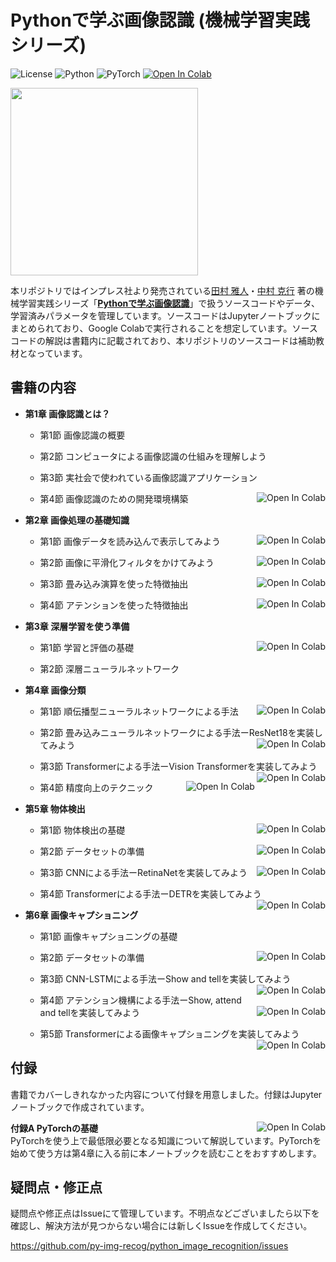 # Pythonで学ぶ画像認識 (機械学習実践シリーズ)

![License](https://img.shields.io/badge/License-MIT-green)
![Python](https://img.shields.io/badge/Python-3.8-orange)
![PyTorch](https://img.shields.io/badge/PyTorch-1.13.0-orange)
<a target="_blank" href="https://colab.research.google.com/github/py-img-recog/python_image_recognition"><img src="https://colab.research.google.com/assets/colab-badge.svg" alt="Open In Colab"/></a>

<img src="https://user-images.githubusercontent.com/55578738/222943631-e4b3e5d4-e856-4c05-aaa9-3ee26ce5e804.jpg" width=300>

本リポジトリではインプレス社より発売されている[田村 雅人](https://tamtamz.github.io/ja/)・[中村 克行](https://scholar.google.com/citations?user=ZIxQ5zAAAAAJ&hl=en) 著の機械学習実践シリーズ「**[Pythonで学ぶ画像認識](https://book.impress.co.jp/books/1122101074)**」で扱うソースコードやデータ、学習済みパラメータを管理しています。ソースコードはJupyterノートブックにまとめられており、Google Colabで実行されることを想定しています。ソースコードの解説は書籍内に記載されており、本リポジトリのソースコードは補助教材となっています。

## 書籍の内容

- **第1章 画像認識とは？**
	- 第1節 画像認識の概要
	
	- 第2節 コンピュータによる画像認識の仕組みを理解しよう
	
	- 第3節 実社会で使われている画像認識アプリケーション

	- 第4節 画像認識のための開発環境構築 <a target="_blank" href="https://colab.research.google.com/github/py-img-recog/python_image_recognition/blob/main/1_img_recog/1_4_build_env.ipynb"><img align="right" src="https://colab.research.google.com/assets/colab-badge.svg" alt="Open In Colab"/></a>
- **第2章 画像処理の基礎知識**
	- 第1節 画像データを読み込んで表示してみよう <a target="_blank" href="https://colab.research.google.com/github/py-img-recog/python_image_recognition/blob/main/2_img_basics/2_1_img_load.ipynb"><img align="right" src="https://colab.research.google.com/assets/colab-badge.svg" alt="Open In Colab"/></a>
	
	- 第2節 画像に平滑化フィルタをかけてみよう <a target="_blank" href="https://colab.research.google.com/github/py-img-recog/python_image_recognition/blob/main/2_img_basics/2_2_smoothing_filter.ipynb"><img align="right" src="https://colab.research.google.com/assets/colab-badge.svg" alt="Open In Colab"/></a>

	- 第3節 畳み込み演算を使った特徴抽出<a target="_blank" href="https://colab.research.google.com/github/py-img-recog/python_image_recognition/blob/main/2_img_basics/2_3_convolution.ipynb"><img align="right" src="https://colab.research.google.com/assets/colab-badge.svg" alt="Open In Colab"/></a>

	- 第4節 アテンションを使った特徴抽出<a target="_blank" href="https://colab.research.google.com/github/py-img-recog/python_image_recognition/blob/main/2_img_basics/2_4_attention.ipynb"><img align="right" src="https://colab.research.google.com/assets/colab-badge.svg" alt="Open In Colab"/></a>

- **第3章 深層学習を使う準備**
	- 第1節 学習と評価の基礎 <a target="_blank" href="https://colab.research.google.com/github/py-img-recog/python_image_recognition/blob/main/3_dnn_prep/3_1_train_eval.ipynb"><img align="right" src="https://colab.research.google.com/assets/colab-badge.svg" alt="Open In Colab"/></a>
	
	- 第2節 深層ニューラルネットワーク
	
- **第4章 画像分類**
	- 第1節 順伝播型ニューラルネットワークによる手法 <a target="_blank" href="https://colab.research.google.com/github/py-img-recog/python_image_recognition/blob/main/4_classification/4_1_fnn/4_1_fnn.ipynb"><img align="right" src="https://colab.research.google.com/assets/colab-badge.svg" alt="Open In Colab"/></a>
	
	- 第2節 畳み込みニューラルネットワークによる手法ーResNet18を実装してみよう <a target="_blank" href="https://colab.research.google.com/github/py-img-recog/python_image_recognition/blob/main/4_classification/4_2_cnn/4_2_cnn.ipynb"><img align="right" src="https://colab.research.google.com/assets/colab-badge.svg" alt="Open In Colab"/></a>

	- 第3節 Transformerによる手法ーVision Transformerを実装してみよう <a target="_blank" href="https://colab.research.google.com/github/py-img-recog/python_image_recognition/blob/main/4_classification/4_3_transformer/4_3_transformer.ipynb"><img align="right" src="https://colab.research.google.com/assets/colab-badge.svg" alt="Open In Colab"/></a>

	- 第4節 精度向上のテクニック <a target="_blank" href="https://colab.research.google.com/github/py-img-recog/python_image_recognition/blob/main/4_classification/4_4_technique/4_4_technique.ipynb"><img align="right" src="https://colab.research.google.com/assets/colab-badge.svg" alt="Open In Colab"/></a>

- **第5章 物体検出**
	- 第1節 物体検出の基礎 <a target="_blank" href="https://colab.research.google.com/github/py-img-recog/python_image_recognition/blob/main/5_object_detection/5_1_object_detection_basics.ipynb"><img align="right" src="https://colab.research.google.com/assets/colab-badge.svg" alt="Open In Colab"/></a>
	
	- 第2節 データセットの準備 <a target="_blank" href="https://colab.research.google.com/github/py-img-recog/python_image_recognition/blob/main/5_object_detection/5_2_dataset.ipynb"><img align="right" src="https://colab.research.google.com/assets/colab-badge.svg" alt="Open In Colab"/></a>

	- 第3節 CNNによる手法ーRetinaNetを実装してみよう <a target="_blank" href="https://colab.research.google.com/github/py-img-recog/python_image_recognition/blob/main/5_object_detection/5_3_retinanet/5_3_retinanet.ipynb"><img align="right" src="https://colab.research.google.com/assets/colab-badge.svg" alt="Open In Colab"/></a>

	- 第4節 Transformerによる手法ーDETRを実装してみよう <a target="_blank" href="https://colab.research.google.com/github/py-img-recog/python_image_recognition/blob/main/5_object_detection/5_4_detr/5_4_detr.ipynb"><img align="right" src="https://colab.research.google.com/assets/colab-badge.svg" alt="Open In Colab"/></a>

- **第6章 画像キャプショニング**
	- 第1節 画像キャプショニングの基礎
	
	- 第2節 データセットの準備 <a target="_blank" href="https://colab.research.google.com/github/py-img-recog/python_image_recognition/blob/main/6_img_captioning/6_2_dataset.ipynb"><img align="right" src="https://colab.research.google.com/assets/colab-badge.svg" alt="Open In Colab"/></a>

	- 第3節 CNN-LSTMによる手法ーShow and tellを実装してみよう <a target="_blank" href="https://colab.research.google.com/github/py-img-recog/python_image_recognition/blob/main/6_img_captioning/6_3_show_and_tell/6_3_show_and_tell.ipynb"><img align="right" src="https://colab.research.google.com/assets/colab-badge.svg" alt="Open In Colab"/></a>

	- 第4節 アテンション機構による手法ーShow, attend and tellを実装してみよう <a target="_blank" href="https://colab.research.google.com/github/py-img-recog/python_image_recognition/blob/main/6_img_captioning/6_4_show_attend_and_tell/6_4_show_attend_and_tell.ipynb"><img align="right" src="https://colab.research.google.com/assets/colab-badge.svg" alt="Open In Colab"/></a>

	- 第5節 Transformerによる画像キャプショニングを実装してみよう <a target="_blank" href="https://colab.research.google.com/github/py-img-recog/python_image_recognition/blob/main/6_img_captioning/6_5_transformer_captioning/6_5_transformer_captioning.ipynb"><img align="right" src="https://colab.research.google.com/assets/colab-badge.svg" alt="Open In Colab"/></a>

## 付録

書籍でカバーしきれなかった内容について付録を用意しました。付録はJupyterノートブックで作成されています。

<dl>
<dt><strong>付録A PyTorchの基礎</strong> <a target="_blank" href="https://colab.research.google.com/github/py-img-recog/python_image_recognition/blob/main/appendix/a_pytorch.ipynb"><img align="right" src="https://colab.research.google.com/assets/colab-badge.svg" alt="Open In Colab"/></a></dt>
<dd style="margin-left: 0;">PyTorchを使う上で最低限必要となる知識について解説しています。PyTorchを始めて使う方は第4章に入る前に本ノートブックを読むことをおすすめします。</dd>
</dl>

## 疑問点・修正点

疑問点や修正点はIssueにて管理しています。不明点などございましたら以下を確認し、解決方法が見つからない場合には新しくIssueを作成してください。

https://github.com/py-img-recog/python_image_recognition/issues